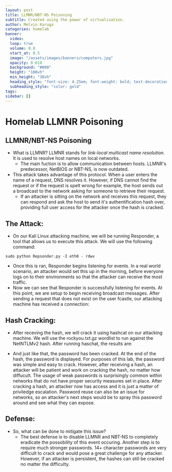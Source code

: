 ```yaml
---
layout: post
title: LLMNR/NBT-NS Poisoning
subtitle: Created using the power of virtualization.
author: Melvin Karuga
categories: homelab 
banner:
  video: 
  loop: true
  volume: 0.8
  start_at: 8.5
  image: "/assets/images/banners/computers.jpg"
  opacity: 0.618
  background: "#000"
  height: "100vh"
  min_height: "38vh"
  heading_style: "font-size: 4.25em; font-weight: bold; text-decoration: underline"
  subheading_style: "color: gold"
tags: 
sidebar: []
---
```


# Homelab LLMNR Poisoning

## LLMNR/NBT-NS Poisoning
- What is LLMNR? LLMNR stands for *link-local multicast name resolution*.  It is used to resolve host names on local networks.
	- The main fuction is to allow communication between hosts. LLMNR's predecessor, NetBIOS or NBT-NS, is now outdated. 
- This attack takes advantage of this protocol.  When a user enters the name of a request, DNS resolves it.  However, if DNS cannot find the request or if the request is spelt wrong for example, the host sends out a broadcast to the network asking for someone to retrieve their request.  
	- If an attacker is sitting on the network and receives this request, they can respond and ask the host to send it's authentification hash over, providing full user access for the attacker once the hash is cracked.

## The Attack:
- On our Kali Linux attacking machine, we will be running Responder, a tool that allows us to execute this attack.  We will use the following command:
```shell
sudo python Repsonder.py -I eth0 - rdwv
```
- Once this is ran, Responder begins listening for events.  In a real world scenario, an attacker would set this up in the morning, before everyone logs on to their environments so that the attacker can receive the most traffic. 
- Now we can see that Responder is successfully listening for events.  At this point, we are setup to begin receiving broadcast messages.  After sending a request that does not exist on the user fcastle, our attacking machine has received a connection:
## Hash Cracking:
- After receving the hash, we will crack it using hashcat on our attacking machine. We will use the rockyou.txt.gz wordlist to run against the NetNTLMv2 hash.  After running haschat, the results are:


- And just like that, the password has been cracked. At the end of the hash, the password is displayed.  For purposes of this lab, the password was simple and easy to crack. However, after receiving a hash, an attacker will be patient and work on cracking the hash, no matter how diffucult. The usage of weak passwords is surprisingly common within networks that do not have proper security measures set in place. After cracking a hash, an attacker now has access and it is just a matter of priviledge escalation.  Password reuse can also be an issue for networks, so an attacker's next steps would be to spray this password around and see what they can expose.

## Defense:
- So, what can be done to mitigate this issue?
	- The best defense is to disable LLMNR and NBT-NS to completely eradicate the possobility of this event occuring. Another step is to require much stronger passwords.  14+ character passwords are very difficult to crack and would pose a great challenge for any attacker.  However, if an attacker is persistent, the hashes can still be cracked no matter the difficulty.
